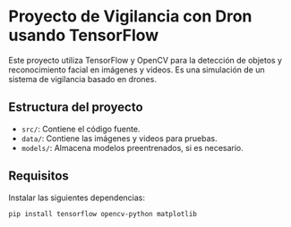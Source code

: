 # Proyecto de Vigilancia con Dron usando TensorFlow

Este proyecto utiliza TensorFlow y OpenCV para la detección de objetos y reconocimiento facial en imágenes y videos. Es una simulación de un sistema de vigilancia basado en drones.

## Estructura del proyecto

- `src/`: Contiene el código fuente.
- `data/`: Contiene las imágenes y videos para pruebas.
- `models/`: Almacena modelos preentrenados, si es necesario.

## Requisitos

Instalar las siguientes dependencias:

```bash
pip install tensorflow opencv-python matplotlib
